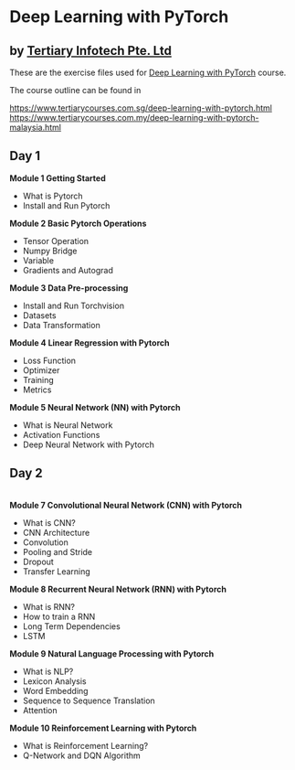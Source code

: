 # Deep Learning with PyTorch
## by [Tertiary Infotech Pte. Ltd](https://www.tertiarycourses.com.sg/)

These are the exercise files used for [Deep Learning with PyTorch](https://www.tertiarycourses.com.sg/deep-learning-with-pytorch.html) course. 

The course outline can be found in 

https://www.tertiarycourses.com.sg/deep-learning-with-pytorch.html
https://www.tertiarycourses.com.my/deep-learning-with-pytorch-malaysia.html

<h2>Day 1</h2>
<p><strong>Module 1 Getting Started&nbsp;</strong></p>
<ul>
<li>What is Pytorch</li>
<li>Install and Run Pytorch</li>
</ul>
<p><strong>Module 2 Basic Pytorch Operations</strong></p>
<ul>
<li>Tensor Operation</li>
<li>Numpy Bridge</li>
<li>Variable</li>
<li>Gradients and Autograd</li>
</ul>
<p><strong>Module 3 Data Pre-processing</strong></p>
<ul>
<li>Install and Run Torchvision</li>
<li>Datasets</li>
<li>Data Transformation</li>
</ul>
<p><strong>Module 4 Linear Regression with Pytorch</strong></p>
<ul>
<li>Loss Function&nbsp;</li>
<li>Optimizer</li>
<li>Training</li>
<li>Metrics</li>
</ul>
<p><strong>Module 5 Neural Network (NN) with Pytorch</strong></p>
<ul>
<li>What is Neural Network&nbsp;</li>
<li>Activation Functions</li>
<li>Deep Neural Network with Pytorch</li>
</ul>
<h2>Day 2</h2>
<p><br /><strong>Module 7 Convolutional Neural Network (CNN) with Pytorch</strong></p>
<ul>
<li>What is CNN?</li>
<li>CNN Architecture</li>
<li>Convolution</li>
<li>Pooling and Stride</li>
<li>Dropout</li>
<li>Transfer Learning</li>
</ul>
<p><strong>Module 8 Recurrent Neural Network (RNN) with Pytorch</strong></p>
<ul>
<li>What is RNN?</li>
<li>How to train a RNN</li>
<li>Long Term Dependencies</li>
<li>LSTM&nbsp;</li>
</ul>
<p><strong>Module 9 Natural Language Processing with Pytorch</strong></p>
<ul>
<li>What is NLP?</li>
<li>Lexicon Analysis</li>
<li>Word Embedding</li>
<li>Sequence to Sequence Translation</li>
<li>Attention</li>
</ul>
<p><strong>Module 10 Reinforcement Learning with Pytorch</strong></p>
<ul>
<li>What is Reinforcement Learning?</li>
<li>Q-Network and DQN Algorithm</li>
</ul>

